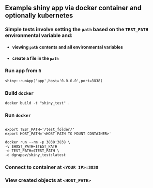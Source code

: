 ## Example shiny app via docker container and optionally kubernetes


### Simple tests involve setting the `path` based on the `TEST_PATH` environmental variable and:


* #### viewing `path` contents and all environmental variables

* #### create a file in the `path`



### Run app from `R`
```{r,eval=FALSE}
shiny::runApp('app',host='0.0.0.0',port=3838)
```

### Build `docker` 
```{r,eval=FALSE}
docker build -t "shiny_test" .
```

### Run `docker`
```{r,eval=FALSE}

export TEST_PATH='/test_folder/'
export HOST_PATH='<HOST PATH TO MOUNT CONTAINER>'

docker run --rm -p 3838:3838 \
-v $HOST_PATH=$TEST_PATH
-e TEST_PATH=$TEST_PATH \
-d dgrapov/shiny_test:latest
```

### Connect to container at `<YOUR IP>:3838`
### View created objects at `<HOST_PATH>`


